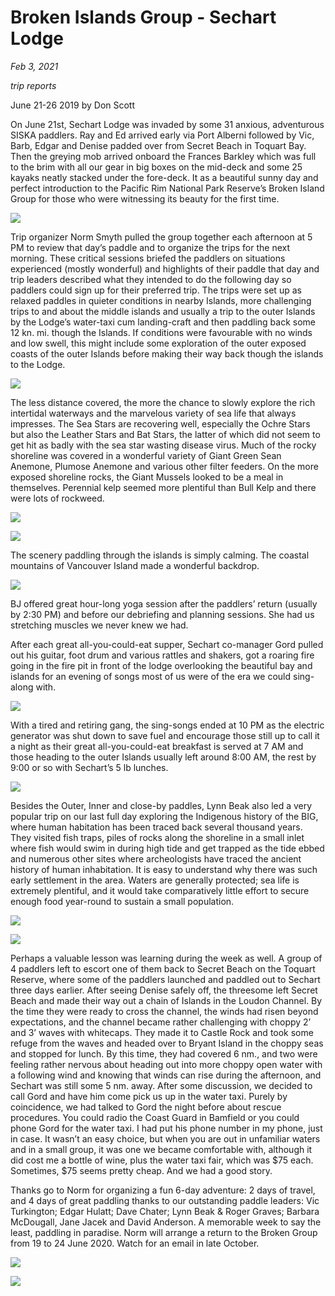 # Broken Islands Group - Sechart Lodge

*Feb 3, 2021*

*trip reports*

June 21-26 2019
by Don Scott

On June 21st, Sechart Lodge was invaded by some 31 anxious, adventurous SISKA paddlers.  Ray and Ed arrived early via Port Alberni followed by Vic, Barb, Edgar and Denise padded over from Secret Beach in Toquart Bay. Then the greying mob arrived onboard the Frances Barkley which was full to the brim with all our gear in big boxes on the mid-deck and some 25 kayaks neatly stacked under the fore-deck. It as a beautiful sunny day and perfect introduction to the Pacific Rim National Park Reserve’s Broken Island Group for those who were witnessing its beauty for the first time. 

![](/img/brokenIs01.jpg)

Trip organizer Norm Smyth pulled the group together each afternoon at 5 PM to review that day’s paddle and to organize the trips for the next morning.  These critical sessions briefed the paddlers on situations experienced (mostly wonderful) and highlights of their paddle that day and trip leaders described what they intended to do the following day so paddlers could sign up for their preferred trip.  The trips were set up as relaxed paddles in quieter conditions in nearby Islands, more challenging trips to and about the middle islands and usually a trip to the outer Islands by the Lodge’s water-taxi cum landing-craft and then paddling back some 12 kn. mi. though the Islands. If conditions were favourable with no winds and low swell, this might include some exploration of the outer exposed coasts of the outer Islands before making their way back though the islands to the Lodge.

![](/img/brokenIs02.jpg)

The less distance covered, the more the chance to slowly explore the rich intertidal waterways and the marvelous variety of sea life that always impresses.  The Sea Stars are recovering well, especially the Ochre Stars but also the Leather Stars and Bat Stars, the latter of which did not seem to get hit as badly with the sea star wasting disease virus. Much of the rocky shoreline was covered in a wonderful variety of Giant Green Sean Anemone, Plumose Anemone and various other filter feeders. On the more exposed shoreline rocks, the Giant Mussels looked to be a meal in themselves. Perennial kelp seemed more plentiful than Bull Kelp and there were lots of rockweed.

![](/img/brokenIs03.jpg)

![](/img/brokenIs04.jpg)

The scenery paddling through the islands is simply calming. The coastal mountains of Vancouver Island made a wonderful backdrop.

![](/img/brokenIs05.jpg)

BJ offered great hour-long yoga session after the paddlers’ return (usually by 2:30 PM) and before our debriefing and planning sessions. She had us stretching muscles we never knew we had.

After each great all-you-could-eat supper, Sechart co-manager Gord pulled out his guitar, foot drum and various rattles and shakers, got a roaring fire going in the fire pit in front of the lodge overlooking the beautiful bay and islands for an evening of songs most of us were of the era we could sing-along with.

![](/img/brokenIs06.jpg)

With a tired and retiring gang, the sing-songs ended at 10 PM as the electric generator was shut down to save fuel and encourage those still up to call it a night as their great all-you-could-eat breakfast is served at 7 AM and those heading to the outer Islands usually left around 8:00 AM, the rest by 9:00 or so with Sechart’s 5 lb lunches.

![](/img/brokenIs07.jpg)

Besides the Outer, Inner and close-by paddles, Lynn Beak also led a very popular trip on our last full day exploring the Indigenous history of the BIG, where human habitation has been traced back several thousand years.  They visited fish traps, piles of rocks along the shoreline in a small inlet where fish would swim in during high tide and get trapped as the tide ebbed and numerous other sites where archeologists have traced the ancient history of human inhabitation.  It is easy to understand why there was such early settlement in the area. Waters are generally protected; sea life is extremely plentiful, and it would take comparatively little effort to secure enough food year-round to sustain a small population.

![](/img/brokenIs08.jpg)

![](/img/brokenIs09.jpg)

Perhaps a valuable lesson was learning during the week as well. A group of 4 paddlers left to escort one of them back to Secret Beach on the Toquart Reserve, where some of the paddlers launched and paddled out to Sechart three days earlier.  After seeing Denise safely off, the threesome left Secret Beach and made their way out a chain of Islands in the Loudon Channel.  By the time they were ready to cross the channel, the winds had risen beyond expectations, and the channel became rather challenging with choppy 2’ and 3’ waves with whitecaps.  They made it to Castle Rock and took some refuge from the waves and headed over to Bryant Island in the choppy seas and stopped for lunch. By this time, they had covered 6 nm., and two were feeling rather nervous about heading out into more choppy open water with a following wind and knowing that winds can rise during the afternoon, and Sechart was still some 5 nm. away.  After some discussion, we decided to call Gord and have him come pick us up in the water taxi.  Purely by coincidence, we had talked to Gord the night before about rescue procedures. You could radio the Coast Guard in Bamfield or you could phone Gord for the water taxi. I had put his phone number in my phone, just in case.  It wasn’t an easy choice, but when you are out in unfamiliar waters and in a small group, it was one we became comfortable with, although it did cost me a bottle of wine, plus the water taxi fair, which was $75 each. Sometimes, $75 seems pretty cheap.  And we had a good story.
 
Thanks go to Norm for organizing a fun 6-day adventure: 2 days of travel, and 4 days of great paddling thanks to our outstanding paddle leaders: Vic Turkington; Edgar Hulatt; Dave Chater; Lynn Beak & Roger Graves; Barbara McDougall, Jane Jacek and David Anderson.  A memorable week to say the least, paddling in paradise.  Norm will arrange a return to the Broken Group from 19 to 24 June 2020.  Watch for an email in late October.

![](/img/brokenIs10.jpg)

![](/img/brokenIs11.jpg)